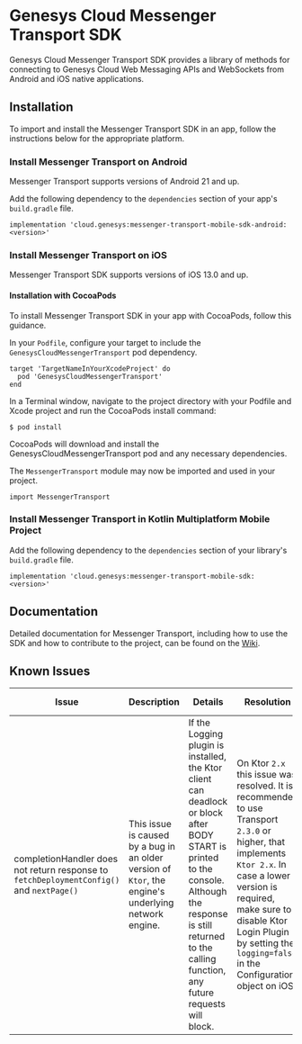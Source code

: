 # Genesys Cloud Messenger Transport SDK

Genesys Cloud Messenger Transport SDK provides a library of methods for connecting to Genesys Cloud Web Messaging APIs and WebSockets from Android and iOS native applications. 

## Installation

To import and install the Messenger Transport SDK in an app, follow the instructions below for the appropriate platform.

### Install Messenger Transport on Android

Messenger Transport supports versions of Android 21 and up.

Add the following dependency to the `dependencies` section of your app's `build.gradle` file.

```
implementation 'cloud.genesys:messenger-transport-mobile-sdk-android:<version>'
```

### Install Messenger Transport on iOS

Messenger Transport SDK supports versions of iOS 13.0 and up.

#### Installation with CocoaPods

To install Messenger Transport SDK in your app with CocoaPods, follow this guidance.

In your `Podfile`, configure your target to include the `GenesysCloudMessengerTransport` pod dependency.

```
target 'TargetNameInYourXcodeProject' do
  pod 'GenesysCloudMessengerTransport'
end
```

In a Terminal window, navigate to the project directory with your Podfile and Xcode project and run the CocoaPods install command:

```
$ pod install
```

CocoaPods will download and install the GenesysCloudMessengerTransport pod and any necessary dependencies.

The `MessengerTransport` module may now be imported and used in your project.

```
import MessengerTransport
```

### Install Messenger Transport in Kotlin Multiplatform Mobile Project

Add the following dependency to the `dependencies` section of your library's `build.gradle` file.

```{ "title": "build.gradle" }
implementation 'cloud.genesys:messenger-transport-mobile-sdk:<version>'
```

## Documentation

Detailed documentation for Messenger Transport, including how to use the SDK and how to contribute to the project, can be found on the [Wiki](https://github.com/MyPureCloud/genesys-messenger-transport-mobile-sdk/wiki).

## Known Issues

| Issue | Description | Details | Resolution | Affected Version |
| --- | --- | --- | --- | --- |
| completionHandler does not return response to `fetchDeploymentConfig()` and `nextPage()` | This issue is caused by a bug in an older version of `Ktor`, the engine's underlying network engine.| If the Logging plugin is installed, the Ktor client can deadlock or block after BODY START is printed to the console. Although the response is still returned to the calling function, any future requests will block. | On Ktor `2.x` this issue was resolved. It is recommended to use Transport `2.3.0` or higher, that implements `Ktor 2.x`. In case a lower version is required, make sure to disable Ktor Login Plugin by setting the `logging=false` in the Configuration object on iOS. | iOS Transport `2.2.0` and lower |
